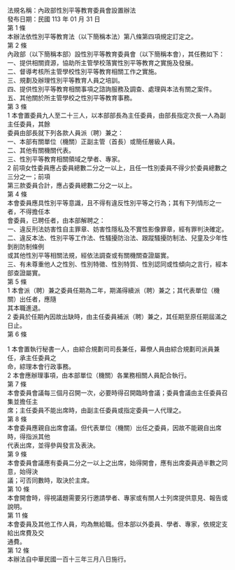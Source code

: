 法規名稱：內政部性別平等教育委員會設置辦法  
發布日期：民國 113 年 01 月 31 日  
第 1 條  
本辦法依性別平等教育法（以下簡稱本法）第八條第四項規定訂定之。  
第 2 條  
內政部（以下簡稱本部）設性別平等教育委員會（以下簡稱本會），其任務如下：  
一、提供相關資源，協助所主管學校落實性別平等教育之實施及發展。  
二、督導考核所主管學校性別平等教育相關工作之實施。  
三、規劃及辦理性別平等教育人員之培訓。  
四、提供性別平等教育相關事項之諮詢服務及調查、處理與本法有關之案件。  
五、其他關於所主管學校之性別平等教育事務。  
第 3 條  
1 本會置委員九人至二十三人，以本部部長為主任委員，由部長指定次長一人為副主任委員，其餘  
委員由部長就下列各款人員派（聘）兼之：  
一、本部有關單位（機關）正副主管（首長）或簡任層級人員。  
二、其他有關機關代表。  
三、性別平等教育相關領域之學者、專家。  
2 前項女性委員應占委員總數二分之一以上，且任一性別委員不得少於委員總數之三分之一；前項  
第三款委員合計，應占委員總數二分之一以上。  
第 4 條  
本會委員應具性別平等意識，且不得有違反性別平等之行為；其有下列情形之一者，不得擔任本  
會委員，已聘任者，由本部解聘之：  
一、違反刑法妨害性自主罪章、妨害性隱私及不實性影像罪章，經有罪判決確定。  
二、違反本法、性別平等工作法、性騷擾防治法、跟蹤騷擾防制法、兒童及少年性剝削防制條例  
或其他性別平等相關法規，經依法調查或有關機關查證屬實。  
三、有未尊重他人之性別、性別特徵、性別特質、性別認同或性傾向之言行，經本部查證屬實。  
第 5 條  
1 本會派（聘）兼之委員任期為二年，期滿得續派（聘）兼之；其代表單位（機關）出任者，應隨  
其本職進退。  
2 委員於任期內因故出缺時，由主任委員補派（聘）兼之，其任期至原任期屆滿之日止。  
第 6 條  


1 本會置執行秘書一人，由綜合規劃司司長兼任，幕僚人員由綜合規劃司派員兼任，承主任委員之  
命，綜理本會行政事務。  
2 本會應辦理事項，由本部單位（機關）各業務相關人員配合執行。  
第 7 條  
本會委員會議每三個月召開一次，必要時得召開臨時會議；委員會議由主任委員召集並擔任主  
席；主任委員不能出席時，由副主任委員或指定委員一人代理之。  
第 8 條  
本會委員應親自出席會議。但代表單位（機關）出任之委員，因故不能親自出席時，得指派其他  
代表出席，並得參與發言及表決。  
第 9 條  
本會委員會議應有委員二分之一以上之出席，始得開會，應有出席委員過半數之同意，始得決  
議；可否同數時，取決於主席。  
第 10 條  
本會開會時，得視議題需要另行邀請學者、專家或有關人士列席提供意見、報告或說明。  
第 11 條  
本會委員及其他工作人員，均為無給職。但本部以外委員、學者、專家，依規定支給出席費及交  
通費。  
第 12 條  
本辦法自中華民國一百十三年三月八日施行。  


